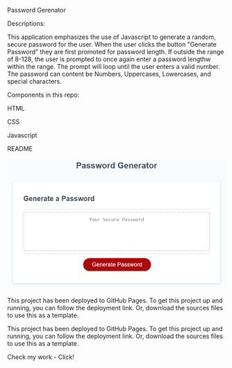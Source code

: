 Password Gerenator

Descriptions:

This application emphasizes the use of Javascript to generate a random, secure password for the user. When the user clicks the button "Generate Password" they are first promoted for password length. If outside the range of 8-128, the user is prompted to once again enter a password lengthw within the range. The prompt will loop until the user enters a valid number. The password can content be Numbers, Uppercases, Lowercases, and special characters.


Components in this repo:

HTML

CSS

Javascript

README

![App Screenshot](https://github.com/fdgardon/Password-Generator/blob/main/Assets/03-javascript-homework-demo.png)

This project has been deployed to GitHub Pages. To get this project up and running, you can follow the deployment link. Or, download the sources files to use this as a template.

This project has been deployed to GitHub Pages. To get this project up and running, you can follow the deployment link. Or, download the sources files to use this as a template.

Check my work - Click!
